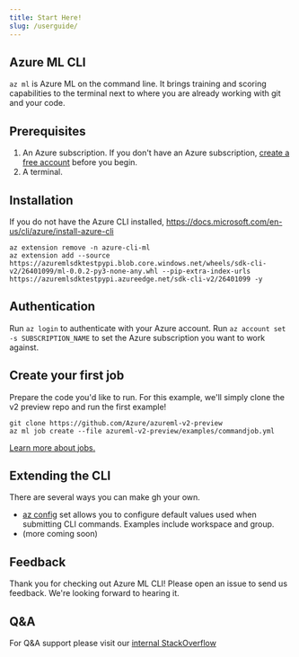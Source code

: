 ```yaml
---
title: Start Here!
slug: /userguide/
---
```


## Azure ML CLI
```az ml``` is Azure ML on the command line. 
It brings training and scoring capabilities to the terminal next to where you are already working with git and your code.

## Prerequisites
1. An Azure subscription. If you don't have an Azure subscription, [create a free account](https://aka.ms/amlfree) before you begin.
2. A terminal.

## Installation

If you do not have the Azure CLI installed, https://docs.microsoft.com/en-us/cli/azure/install-azure-cli

```
az extension remove -n azure-cli-ml
az extension add --source https://azuremlsdktestpypi.blob.core.windows.net/wheels/sdk-cli-v2/26401099/ml-0.0.2-py3-none-any.whl --pip-extra-index-urls https://azuremlsdktestpypi.azureedge.net/sdk-cli-v2/26401099 -y
```

## Authentication
Run ```az login``` to authenticate with your Azure account. Run ```az account set -s SUBSCRIPTION_NAME``` to set the Azure subscription you want to work against.

## Create your first job
Prepare the code you'd like to run. For this example, we'll simply clone the v2 preview repo and run the first example!

```console
git clone https://github.com/Azure/azureml-v2-preview
az ml job create --file azureml-v2-preview/examples/commandjob.yml
```

[Learn more about jobs.](./job)

## Extending the CLI
There are several ways you can make gh your own.

- [az config](https://docs.microsoft.com/en-us/cli/azure/param-persist-howto) set allows you to configure default values used when submitting CLI commands. Examples include workspace and group.
- (more coming soon)

## Feedback
Thank you for checking out Azure ML CLI! Please open an issue to send us feedback. We're looking forward to hearing it.

## Q&A
For Q&A support please visit our [internal StackOverflow](http://aka.ms/stackoverflow)

